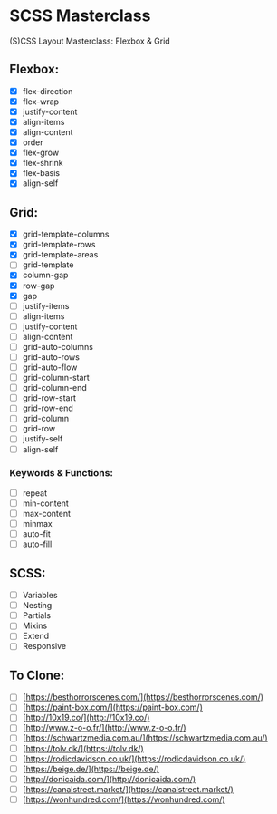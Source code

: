 # SCSS Masterclass

(S)CSS Layout Masterclass: Flexbox & Grid

## Flexbox:

- [x] flex-direction
- [x] flex-wrap
- [x] justify-content
- [x] align-items
- [x] align-content
- [x] order
- [x] flex-grow
- [x] flex-shrink
- [x] flex-basis
- [x] align-self

## Grid:

- [x] grid-template-columns
- [x] grid-template-rows
- [x] grid-template-areas
- [ ] grid-template
- [x] column-gap
- [x] row-gap
- [x] gap
- [ ] justify-items
- [ ] align-items
- [ ] justify-content
- [ ] align-content
- [ ] grid-auto-columns
- [ ] grid-auto-rows
- [ ] grid-auto-flow
- [ ] grid-column-start
- [ ] grid-column-end
- [ ] grid-row-start
- [ ] grid-row-end
- [ ] grid-column
- [ ] grid-row
- [ ] justify-self
- [ ] align-self

### Keywords & Functions:

- [ ] repeat
- [ ] min-content
- [ ] max-content
- [ ] minmax
- [ ] auto-fit
- [ ] auto-fill

## SCSS:

- [ ] Variables
- [ ] Nesting
- [ ] Partials
- [ ] Mixins
- [ ] Extend
- [ ] Responsive

## To Clone:

- [ ] [https://besthorrorscenes.com/](https://besthorrorscenes.com/)
- [ ] [https://paint-box.com/](https://paint-box.com/)
- [ ] [http://10x19.co/](http://10x19.co/)
- [ ] [http://www.z-o-o.fr/](http://www.z-o-o.fr/)
- [ ] [https://schwartzmedia.com.au/](https://schwartzmedia.com.au/)
- [ ] [https://tolv.dk/](https://tolv.dk/)
- [ ] [https://rodicdavidson.co.uk/](https://rodicdavidson.co.uk/)
- [ ] [https://beige.de/](https://beige.de/)
- [ ] [http://donicaida.com/](http://donicaida.com/)
- [ ] [https://canalstreet.market/](https://canalstreet.market/)
- [ ] [https://wonhundred.com/](https://wonhundred.com/)
